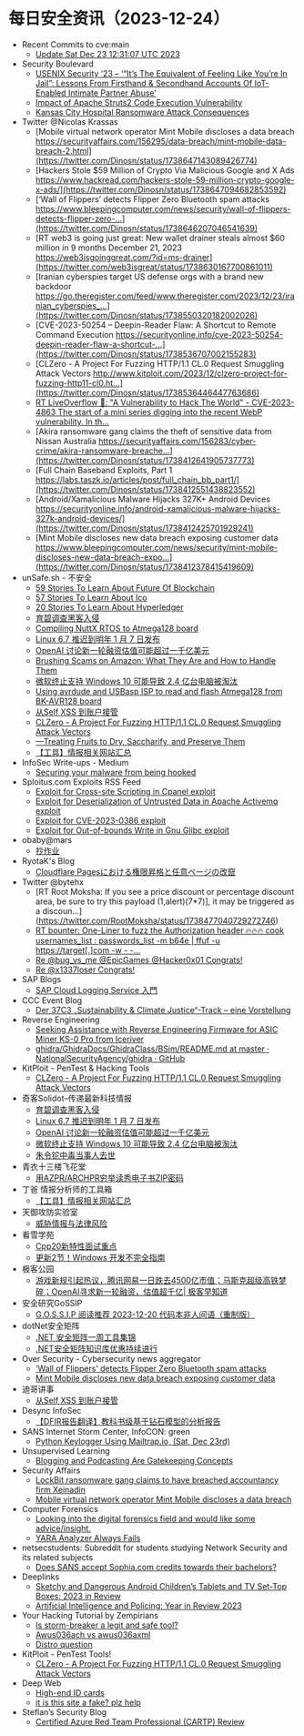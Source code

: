 # 每日安全资讯（2023-12-24）

- Recent Commits to cve:main
  - [Update Sat Dec 23 12:31:07 UTC 2023](https://github.com/trickest/cve/commit/062d2431e4e0346ae481719baf846137afec7928)
- Security Boulevard
  - [USENIX Security ’23 – ‘“It’s The Equivalent of Feeling Like You’re In Jail”: Lessons From Firsthand & Secondhand Accounts Of IoT-Enabled Intimate Partner Abuse’](https://securityboulevard.com/2023/12/usenix-security-23-its-the-equivalent-of-feeling-like-youre-in-jail-lessons-from-firsthand-secondhand-accounts-of-iot-enabled-intimate-pa/)
  - [Impact of Apache Struts2 Code Execution Vulnerability](https://securityboulevard.com/2023/12/impact-of-apache-struts2-code-execution-vulnerability/)
  - [Kansas City Hospital Ransomware Attack Consequences](https://securityboulevard.com/2023/12/kansas-city-hospital-ransomware-attack-consequences/)
- Twitter @Nicolas Krassas
  - [Mobile virtual network operator Mint Mobile discloses a data breach https://securityaffairs.com/156295/data-breach/mint-mobile-data-breach-2.html](https://twitter.com/Dinosn/status/1738647143089426774)
  - [Hackers Stole $59 Million of Crypto Via Malicious Google and X Ads https://www.hackread.com/hackers-stole-59-million-crypto-google-x-ads/](https://twitter.com/Dinosn/status/1738647094682853592)
  - [‘Wall of Flippers’ detects Flipper Zero Bluetooth spam attacks https://www.bleepingcomputer.com/news/security/wall-of-flippers-detects-flipper-zero-...](https://twitter.com/Dinosn/status/1738646207046541639)
  - [RT web3 is going just great: New wallet drainer steals almost $60 million in 9 months December 21, 2023 https://web3isgoinggreat.com/?id=ms-drainer](https://twitter.com/web3isgreat/status/1738630167700861011)
  - [Iranian cyberspies target US defense orgs with a brand new backdoor https://go.theregister.com/feed/www.theregister.com/2023/12/23/iranian_cyberspies_...](https://twitter.com/Dinosn/status/1738550320182002026)
  - [CVE-2023-50254 – Deepin-Reader Flaw: A Shortcut to Remote Command Execution https://securityonline.info/cve-2023-50254-deepin-reader-flaw-a-shortcut-...](https://twitter.com/Dinosn/status/1738536707002155283)
  - [CLZero - A Project For Fuzzing HTTP/1.1 CL.0 Request Smuggling Attack Vectors http://www.kitploit.com/2023/12/clzero-project-for-fuzzing-http11-cl0.ht...](https://twitter.com/Dinosn/status/1738536446447763686)
  - [RT LiveOverflow 🔴: "A Vulnerability to Hack The World" - CVE-2023-4863 The start of a mini series digging into the recent WebP vulnerability. In th...](https://twitter.com/LiveOverflow/status/1738520896585785394)
  - [Akira ransomware gang claims the theft of sensitive data from Nissan Australia https://securityaffairs.com/156283/cyber-crime/akira-ransomware-breache...](https://twitter.com/Dinosn/status/1738412641905737773)
  - [Full Chain Baseband Exploits, Part 1 https://labs.taszk.io/articles/post/full_chain_bb_part1/](https://twitter.com/Dinosn/status/1738412551438823552)
  - [Android/Xamalicious Malware Hijacks 327K+ Android Devices https://securityonline.info/android-xamalicious-malware-hijacks-327k-android-devices/](https://twitter.com/Dinosn/status/1738412425701929241)
  - [Mint Mobile discloses new data breach exposing customer data https://www.bleepingcomputer.com/news/security/mint-mobile-discloses-new-data-breach-expo...](https://twitter.com/Dinosn/status/1738412378415419609)
- unSafe.sh - 不安全
  - [59 Stories To Learn About Future Of Blockchain](https://buaq.net/go-209474.html)
  - [57 Stories To Learn About Ico](https://buaq.net/go-209475.html)
  - [20 Stories To Learn About Hyperledger](https://buaq.net/go-209476.html)
  - [育碧调查黑客入侵](https://buaq.net/go-209464.html)
  - [Compiling NuttX RTOS to Atmega128 board](https://buaq.net/go-209460.html)
  - [Linux 6.7 推迟到明年 1 月 7 日发布](https://buaq.net/go-209465.html)
  - [OpenAI 讨论新一轮融资估值可能超过一千亿美元](https://buaq.net/go-209466.html)
  - [Brushing Scams on Amazon: What They Are and How to Handle Them](https://buaq.net/go-209477.html)
  - [微软终止支持 Windows 10 可能导致 2.4 亿台电脑被淘汰](https://buaq.net/go-209467.html)
  - [Using avrdude and USBasp ISP to read and flash Atmega128 from BK-AVR128 board](https://buaq.net/go-209446.html)
  - [从Self XSS 到账户接管](https://buaq.net/go-209471.html)
  - [CLZero - A Project For Fuzzing HTTP/1.1 CL.0 Request Smuggling Attack Vectors](https://buaq.net/go-209447.html)
  - [—Treating Fruits to Dry, Saccharify, and Preserve Them](https://buaq.net/go-209478.html)
  - [【工具】情报相关网站汇总](https://buaq.net/go-209481.html)
- InfoSec Write-ups - Medium
  - [Securing your malware from being hooked](https://infosecwriteups.com/securing-your-malware-from-being-hooked-a995f25531f7?source=rss----7b722bfd1b8d---4)
- Sploitus.com Exploits RSS Feed
  - [Exploit for Cross-site Scripting in Cpanel exploit](https://sploitus.com/exploit?id=9FBA14F1-9CF4-5B48-BD7A-AC2F6023B63A&utm_source=rss&utm_medium=rss)
  - [Exploit for Deserialization of Untrusted Data in Apache Activemq exploit](https://sploitus.com/exploit?id=F1BA882D-AEE0-5F39-9E04-ED607D5F8DC2&utm_source=rss&utm_medium=rss)
  - [Exploit for CVE-2023-0386 exploit](https://sploitus.com/exploit?id=9CF0371B-70C8-54C9-ADC2-CC825AF48FEB&utm_source=rss&utm_medium=rss)
  - [Exploit for Out-of-bounds Write in Gnu Glibc exploit](https://sploitus.com/exploit?id=16C064EE-3022-51FD-919E-E51F380C2B46&utm_source=rss&utm_medium=rss)
- obaby@mars
  - [抄作业](https://h4ck.org.cn/2023/12/14852)
- RyotaK's Blog
  - [Cloudflare Pagesにおける権限昇格と任意ページの改竄](https://blog.ryotak.net/post/cloudflare-pages-privesc-and-page-tampering/)
- Twitter @bytehx
  - [RT Root Moksha: If you see a price discount or percentage discount area, be sure to try this payload (1,alert)(7*7)], it may be triggered as a discoun...](https://twitter.com/RootMoksha/status/1738477040729272746)
  - [RT bounter: One-Liner to fuzz the Authorization header 🔥🔥🔥 cook usernames_list : passwords_list -m b64e | ffuf -u https://target[.]com -w - -...](https://twitter.com/_bughunter/status/1738470492841844893)
  - [Re @bug_vs_me @EpicGames @Hacker0x01 Congrats!](https://twitter.com/bytehx343/status/1738210865172685070)
  - [Re @x1337loser Congrats!](https://twitter.com/bytehx343/status/1738426047400738921)
- SAP Blogs
  - [SAP Cloud Logging Service 入門](https://blogs.sap.com/2023/12/23/btp-cloud-logging-getting-start-ja/)
- CCC Event Blog
  - [Der 37C3 „Sustainability & Climate Justice“-Track – eine Vorstellung](https://events.ccc.de/2023/12/23/37c3-sustainability-and-climate-justive-track-team/)
- Reverse Engineering
  - [Seeking Assistance with Reverse Engineering Firmware for ASIC Miner KS-0 Pro from Iceriver](https://www.reddit.com/r/ReverseEngineering/comments/18p9a3u/seeking_assistance_with_reverse_engineering/)
  - [ghidra/GhidraDocs/GhidraClass/BSim/README.md at master · NationalSecurityAgency/ghidra · GitHub](https://www.reddit.com/r/ReverseEngineering/comments/18p2a76/ghidraghidradocsghidraclassbsimreadmemd_at_master/)
- KitPloit - PenTest &amp; Hacking Tools
  - [CLZero - A Project For Fuzzing HTTP/1.1 CL.0 Request Smuggling Attack Vectors](http://www.kitploit.com/2023/12/clzero-project-for-fuzzing-http11-cl0.html)
- 奇客Solidot–传递最新科技情报
  - [育碧调查黑客入侵](https://www.solidot.org/story?sid=76963)
  - [Linux 6.7 推迟到明年 1 月 7 日发布](https://www.solidot.org/story?sid=76962)
  - [OpenAI 讨论新一轮融资估值可能超过一千亿美元](https://www.solidot.org/story?sid=76961)
  - [微软终止支持 Windows 10 可能导致 2.4 亿台电脑被淘汰](https://www.solidot.org/story?sid=76960)
  - [朱令铊中毒当事人去世](https://www.solidot.org/story?sid=76959)
- 青衣十三楼飞花堂
  - [用AZPR/ARCHPR穷举读秀电子书ZIP密码](https://mp.weixin.qq.com/s?__biz=MzUzMjQyMDE3Ng==&mid=2247487028&idx=1&sn=b4ed2e3fae39a311e9000594d244d38a&chksm=fab2cd0bcdc5441d7dd0b0bd53ff6c55bd37dc142e6d53fefdd6b94820047f3b9fa4992886d7&scene=58&subscene=0#rd)
- 丁爸 情报分析师的工具箱
  - [【工具】情报相关网站汇总](https://mp.weixin.qq.com/s?__biz=MzI2MTE0NTE3Mw==&mid=2651141194&idx=1&sn=fe6ee0e9e687f98753880cfe86c3b24a&chksm=f1af4370c6d8ca6662e8bcb015922008d11e31c57e1b8562b118c2261b1f457f5630718f5d93&scene=58&subscene=0#rd)
- 天御攻防实验室
  - [威胁情报与法律风险](https://mp.weixin.qq.com/s?__biz=MzU0MzgyMzM2Nw==&mid=2247485255&idx=1&sn=4741292f5812f27cd7b330bd8b3a5ce7&chksm=fb04c42fcc734d39856fa2f37d2bff6142bcc335980203c4e2f8cd7618cdffe1425f87f529dc&scene=58&subscene=0#rd)
- 看雪学苑
  - [Cpp20新特性面试重点](https://mp.weixin.qq.com/s?__biz=MjM5NTc2MDYxMw==&mid=2458532502&idx=1&sn=b9cabbc8ec341ffd4c8aeda8985f6706&chksm=b18d0a1c86fa830af223b4845a65c09bfebe060303ccb66fe9ee6ec1696be9dc8b7b8d35eddb&scene=58&subscene=0#rd)
  - [更新2节！Windows 开发不完全指南](https://mp.weixin.qq.com/s?__biz=MjM5NTc2MDYxMw==&mid=2458532502&idx=2&sn=deacf0164d6c366ab6e029e65d59b28e&chksm=b18d0a1c86fa830a46948ec939db92ad34047df22bbcfa73f06c810d9733548c8af614a3ebc2&scene=58&subscene=0#rd)
- 极客公园
  - [游戏新规引起热议，腾讯网易一日跌去4500亿市值；马斯克超级高铁梦碎；OpenAI寻求新一轮融资，估值超千亿| 极客早知道](https://mp.weixin.qq.com/s?__biz=MTMwNDMwODQ0MQ==&mid=2653028384&idx=1&sn=2d17e8f6b2076a571ac658ca9a22a456&chksm=7e577d964920f480e6ac0332b453b08cf65511765b6ab400dda535ba2968b87f5719e7b64021&scene=58&subscene=0#rd)
- 安全研究GoSSIP
  - [G.O.S.S.I.P 阅读推荐 2023-12-20 代码本非人间语（重制版）](https://mp.weixin.qq.com/s?__biz=Mzg5ODUxMzg0Ng==&mid=2247497012&idx=1&sn=9507c02886454e5a11a65409d356225e&chksm=c063dbedf71452fb4a38ce96b2f20777718993dadbbcb750c644bb7cb9f668d2ee70d88f9096&scene=58&subscene=0#rd)
- dotNet安全矩阵
  - [.NET 安全矩阵一周工具集锦](https://mp.weixin.qq.com/s?__biz=MzUyOTc3NTQ5MA==&mid=2247489955&idx=1&sn=a6dc581a7c0b4169e2db4eecf7dee3ac&chksm=fa5ab74ecd2d3e588277534f09af5fea8af7d1cf2d8ba465bcebd0dd7637052ff89d5a09fdf2&scene=58&subscene=0#rd)
  - [.NET安全矩阵知识库优惠持续进行](https://mp.weixin.qq.com/s?__biz=MzUyOTc3NTQ5MA==&mid=2247489955&idx=2&sn=d2284fdb4162d5c4749cbe91d0132588&chksm=fa5ab74ecd2d3e58c9bf7c1d6192f081b95a6a370fd139c677d9ab77165e7556eca242d2993f&scene=58&subscene=0#rd)
- Over Security - Cybersecurity news aggregator
  - [‘Wall of Flippers’ detects Flipper Zero Bluetooth spam attacks](https://www.bleepingcomputer.com/news/security/wall-of-flippers-detects-flipper-zero-bluetooth-spam-attacks/)
  - [Mint Mobile discloses new data breach exposing customer data](https://www.bleepingcomputer.com/news/security/mint-mobile-discloses-new-data-breach-exposing-customer-data/)
- 迪哥讲事
  - [从Self XSS 到账户接管](https://mp.weixin.qq.com/s?__biz=MzIzMTIzNTM0MA==&mid=2247493105&idx=1&sn=f1402a8b18d4cc097ab91cae05d1e0e4&chksm=e8a5ef92dfd266843b6de1682b54b32be7392b4a493df396485e9a7fe8d411b1800257547668&scene=58&subscene=0#rd)
- Desync InfoSec
  - [【DFIR报告翻译】教科书级基于钻石模型的分析报告](https://mp.weixin.qq.com/s?__biz=MzkzMDE3ODc1Mw==&mid=2247487237&idx=1&sn=b9e05c8f8bb672a61c702188bf979454&chksm=c27f7cabf508f5bd8e58bd221db1f570cb5dbf543fc953c8f3b27419e20da0261b80d0799600&scene=58&subscene=0#rd)
- SANS Internet Storm Center, InfoCON: green
  - [Python Keylogger Using Mailtrap.io, (Sat, Dec 23rd)](https://isc.sans.edu/diary/rss/30512)
- Unsupervised Learning
  - [Blogging and Podcasting Are Gatekeeping Concepts](https://danielmiessler.com/p/blogging-podcasting-gatekeeping-concepts)
- Security Affairs
  - [LockBit ransomware gang claims to have breached accountancy firm Xeinadin](https://securityaffairs.com/156303/cyber-crime/lockbit-gang-xeinadin.html)
  - [Mobile virtual network operator Mint Mobile discloses a data breach](https://securityaffairs.com/156295/data-breach/mint-mobile-data-breach-2.html)
- Computer Forensics
  - [Looking into the digital forensics field and would like some advice/insight.](https://www.reddit.com/r/computerforensics/comments/18pdf7x/looking_into_the_digital_forensics_field_and/)
  - [YARA Analyzer Always Fails](https://www.reddit.com/r/computerforensics/comments/18p0799/yara_analyzer_always_fails/)
- netsecstudents: Subreddit for students studying Network Security and its related subjects
  - [Does SANS accept Sophia.com credits towards their bachelors?](https://www.reddit.com/r/netsecstudents/comments/18pac2q/does_sans_accept_sophiacom_credits_towards_their/)
- Deeplinks
  - [Sketchy and Dangerous Android Children’s Tablets and TV Set-Top Boxes: 2023 in Review](https://www.eff.org/deeplinks/2023/12/sketchy-and-dangerous-android-childrens-tablets-and-tv-set-top-boxes-2023-review)
  - [Artificial Intelligence and Policing: Year in Review 2023](https://www.eff.org/deeplinks/2023/12/artificial-intelligence-and-policing-year-review-2023)
- Your Hacking Tutorial by Zempirians
  - [Is storm-breaker a legit and safe tool?](https://www.reddit.com/r/HowToHack/comments/18p1hyo/is_stormbreaker_a_legit_and_safe_tool/)
  - [Awus036ach vs awus036axml](https://www.reddit.com/r/HowToHack/comments/18p2oaj/awus036ach_vs_awus036axml/)
  - [Distro question](https://www.reddit.com/r/HowToHack/comments/18p2joo/distro_question/)
- KitPloit - PenTest Tools!
  - [CLZero - A Project For Fuzzing HTTP/1.1 CL.0 Request Smuggling Attack Vectors](http://www.kitploit.com/2023/12/clzero-project-for-fuzzing-http11-cl0.html)
- Deep Web
  - [High-end ID cards](https://www.reddit.com/r/deepweb/comments/18ped5c/highend_id_cards/)
  - [it is this site a fake? plz help](https://www.reddit.com/r/deepweb/comments/18p1zcc/it_is_this_site_a_fake_plz_help/)
- Steflan’s Security Blog
  - [Certified Azure Red Team Professional (CARTP) Review](https://steflan-security.com/certified-red-team-professional-cartp-review/?utm_source=rss&utm_medium=rss&utm_campaign=certified-red-team-professional-cartp-review)
